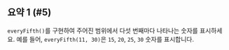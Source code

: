 ## 요약 1 (#5)

`everyFifth()`를 구현하여 주어진 범위에서 다섯 번째마다 나타나는 숫자를 표시하세요. 예를 들어, `everyFifth(11, 30)`은 `15`, `20`, `25`, `30` 숫자를 표시합니다.